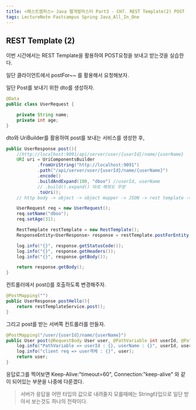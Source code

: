 ```yaml
---
title: <패스트캠퍼스> Java 웹개발마스터 Part3 - CH7. REST Template(2) POST
tags: LectureNote Fastcampus Spring Java_All_In_One
---
```


## REST Template (2)

이번 시간에서는 REST Template을 활용하여 POST요청을 보내고 받는것을 실습한다.

일단 클라이언트에서 postFor~~ 를 활용해서 요청해보자.

일단 Post를 보내기 위한 dto를 생성하자.

```java
@Data
public class UserRequest {

    private String name;
    private int age;
}
```

dto와 UriBuilder를 활용하여 post를 보내는 서비스를 생성한 후,

```java
public UserResponse post(){
    //http://localhost:9091/api/server/user/{userId}/name/{userName}
    URI uri = UriComponentsBuilder
            .fromUriString("http://localhost:9091")
            .path("/api/server/user/{userId}/name/{userName}")
            .encode()
            .buildAndExpand(100, "dboo") //userId, userName
            // .build().expand() 따로 해줘도 무방
            .toUri();
    // http body -> object -> object mapper -> JSON -> rest template -> http body json

    UserRequest req = new UserRequest();
    req.setName("dboo");
    req.setAge(31);

    RestTemplate restTemplate = new RestTemplate();
    ResponseEntity<UserResponse> response = restTemplate.postForEntity(uri, req, UserResponse.class);

    log.info("{}", response.getStatusCode());
    log.info("{}", response.getHeaders());
    log.info("{}", response.getBody());

    return response.getBody();
}
```

컨트롤러에서 post()를 호출하도록 변경해주자.

```java
@PostMapping("")
public UserResponse postHello(){
    return restTemplateService.post();
}
```

그리고 post를 받는 서버쪽 컨트롤러를 만들자.

```java
@PostMapping("/user/{userId}/name/{userName}")
public User post(@RequestBody User user, @PathVariable int userId, @PathVariable String userName){
    log.info("PathVariable => userId : {}, userName : {}", userId, userName);
    log.info("client req => user객체 : {}", user);
    return user;
}
```

응답로그를 찍어보면 Keep-Alive:"timeout=60", Connection:"keep-alive" 와 같이 되어있는 부분을
나중에 다룬겠다.

> 서버가 응답을 어떤 타입의 값으로 내려줄지 모를때에는 String타입으로 일단 받아서 보는것도 하나의 전략이다.
